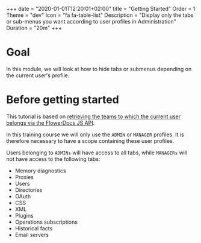 +++
date = "2020-01-01T12:20:01+02:00"
title = "Getting Started"
Order = 1
Theme = "dev"
Icon = "fa fa-table-list"
Description = "Display only the tabs or sub-menus you want according to user profiles in Administration"
Duration = "20m" 
+++

# Goal

In this module, we will look at how to hide tabs or submenus depending on the current user's profile. 


# Before getting started

This tutorial is based on [retrieving the teams to which the current user belongs via the FlowerDocs JS API](broken-link.md).

In this training course we will only use the `ADMIN` or `MANAGER` profiles. It is therefore necessary to have a scope containing these user profiles. 

Users belonging to `ADMINs` will have access to all tabs, while `MANAGERs` will not have access to the following tabs: 

* Memory diagnostics	
* Proxies
* Users 
* Directories
* OAuth
* CSS
* XML
* Plugins 
* Operations subscriptions  
* Historical facts 		
* Email servers 	

